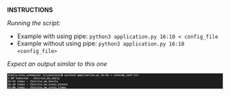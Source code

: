**INSTRUCTIONS**

*Running the script:*

- Example with using pipe:
        ```
        python3 application.py 16:10 < config_file
        ```
- Example without using pipe:
        `python3 application.py 16:10 <config_file>`

*Expect an output similar to this one*

![GitHub Logo](output.png)